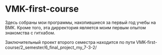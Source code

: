 # VMK-first-course
Здесь собраны мои программы, накопившиеся за первый год учебы на ВМК. Кроме того, эта дирректория является моим первым опытом знакомства с гитхабом.

Заключительный проект второго семестра находится по пути VMK-first-course/2_semester/6_final_project_my_7-3-2/

